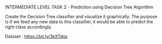 INTERMEDIATE LEVEL TASK 2 - Prediction using Decision Tree  Algorithm

Create the Decision Tree classifier and visualize it graphically. 
The purpose is if we feed any new data to this classifier, it would be able to  predict the right class accordingly. 

Dataset : https://bit.ly/3kXTdox
